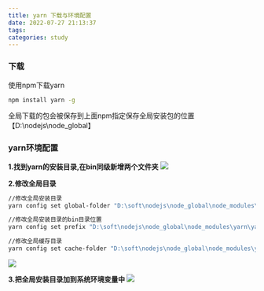 ```yaml
---
title: yarn 下载与环境配置
date: 2022-07-27 21:13:37
tags:
categories: study
---
```


### 下载
使用npm下载yarn
``` bash
npm install yarn -g
```
<!-- more -->
全局下载的包会被保存到上面npm指定保存全局安装包的位置
【D:\nodejs\node_global】

### yarn环境配置
__1.找到yarn的安装目录,在bin同级新增两个文件夹__
![](https://cdn.jsdelivr.net/gh/fatalismile/picture/images/4000449689-222627e69bbf8bdd.webp)

__2.修改全局目录__
``` bash
//修改全局安装目录
yarn config set global-folder "D:\soft\nodejs\node_global\node_modules\yarn\yarn_global"

//修改全局安装目录的bin目录位置
yarn config set prefix "D:\soft\nodejs\node_global\node_modules\yarn\yarn_global"

//修改全局缓存目录
yarn config set cache-folder "D:\soft\nodejs\node_global\node_modules\yarn\yarn_cache"
```
![](https://cdn.jsdelivr.net/gh/fatalismile/picture/images/2114547727-6abf66324ef43b0c_fix732.webp)

__3.把全局安装目录加到系统环境变量中__
![](https://cdn.jsdelivr.net/gh/fatalismile/picture/images/3555877796-3c9e4ea7acb7f001_fix732.webp)